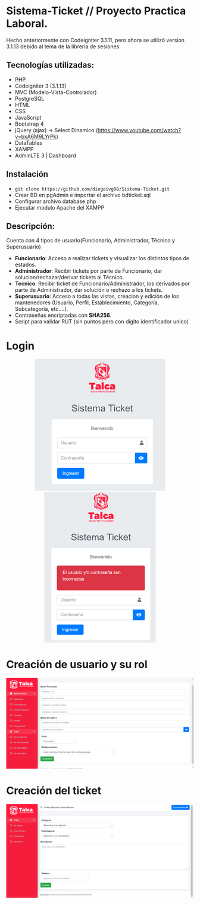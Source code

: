 # Sistema-Ticket // Proyecto Practica Laboral.

Hecho anteriormente con Codeigniter 3.1.11, pero ahora se utilizó version 3.1.13 debido al tema de la libreria de sesiones.

## Tecnologías utilizadas:
- PHP
- Codeigniter 3 (3.1.13)
- MVC (Modelo-Vista-Controlador)
- PostgreSQL
- HTML
- CSS
- JavaScript
- Bootstrap 4
- jQuery (ajax) -> Select Dinamico (https://www.youtube.com/watch?v=bxA6M9LYrPk)
- DataTables
- XAMPP
- AdminLTE 3 | Dashboard

## Instalación
- ```git clone https://github.com/diegoivg98/Sistema-Ticket.git```
- Crear BD en pgAdmin e importar el archivo bdticket.sql
- Configurar archivo database.php 
- Ejecutar modulo Apache del XAMPP 

## Descripción:

Cuenta con 4 tipos de usuario(Funcionario, Administrador, Técnico y Superusuario)
- **Funcionario**: Acceso a realizar tickets y visualizar los distintos tipos de estados.
- **Administrador**: Recibir tickets por parte de Funcionario, dar solucion/rechazar/derivar tickets al Técnico.
- **Tecnico**: Recibir ticket de Funcionario/Administrador, los derivados por parte de Administrador, dar solución o rechazo a los tickets.
- **Superusuario**: Acceso a todas las vistas, creacion y edición de los mantenedores (Usuario, Perfil, Establecimiento, Categoría, Subcategoría, etc....). 
- Contraseñas encriptadas con **SHA256**.
- Script para validar RUT (sin puntos pero con digito identificador unico)
 
# Login
<p align="center">
  <img src="https://github.com/diegoivg98/Sistema-Ticket/blob/main/res/login.png" width="350">
  <img src="https://github.com/diegoivg98/Sistema-Ticket/blob/main/res/loginerror.png" width="300">
</p>

# Creación de usuario y su rol
<p align="center">
  <img src="https://github.com/diegoivg98/Sistema-Ticket/blob/main/res/form.png" width="750">
</p>

# Creación del ticket
<p align="center">
  <img src="https://github.com/diegoivg98/Sistema-Ticket/blob/main/res/formticket.png" width="800">
</p>
